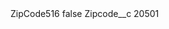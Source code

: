 <?xml version="1.0" encoding="UTF-8"?>
<CustomMetadata xmlns="http://soap.sforce.com/2006/04/metadata" xmlns:xsi="http://www.w3.org/2001/XMLSchema-instance" xmlns:xsd="http://www.w3.org/2001/XMLSchema">
    <label>ZipCode516</label>
    <protected>false</protected>
    <values>
        <field>Zipcode__c</field>
        <value xsi:type="xsd:string">20501</value>
    </values>
</CustomMetadata>
